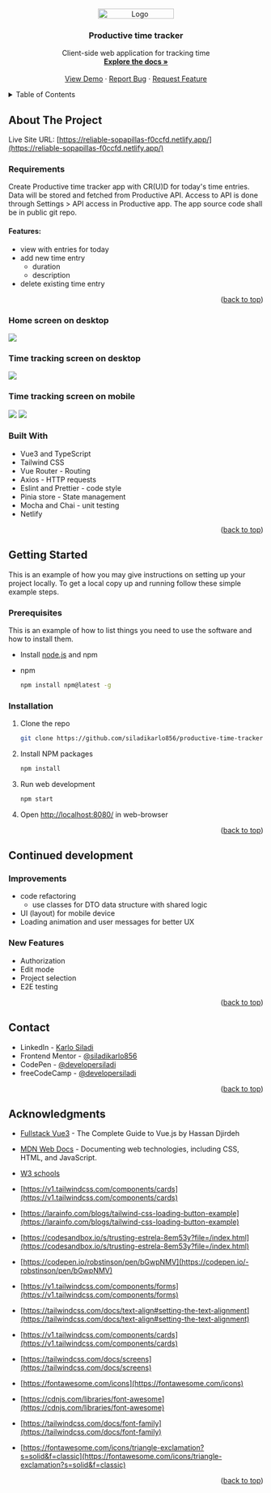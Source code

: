<a name="readme-top"></a>

<!-- PROJECT LOGO -->
<br />
<div align="center">
  <a href="https://github.com/siladikarlo856/productive-time-tracker">
    <img src="screenshots/logo.svg" alt="Logo" width=150" height="20">
  </a>

<h3 align="center">Productive time tracker</h3>

  <p align="center">
    Client-side web application for tracking time
    <br />
    <a href="https://github.com/siladikarlo856/productive-time-tracker"><strong>Explore the docs »</strong></a>
    <br />
    <br />
    <a href="https://reliable-sopapillas-f0ccfd.netlify.app/">View Demo</a>
    ·
    <a href="https://github.com/siladikarlo856/productive-time-tracker/issues">Report Bug</a>
    ·
    <a href="https://github.com/siladikarlo856/productive-time-tracker/issues">Request Feature</a>
  </p>
</div>

<!-- TABLE OF CONTENTS -->
<details>
  <summary>Table of Contents</summary>
  <ol>
    <li>
      <a href="#about-the-project">About The Project</a>
      <ul>
        <li><a href="#built-with">Built With</a></li>
      </ul>
    </li>
    <li>
      <a href="#getting-started">Getting Started</a>
      <ul>
        <li><a href="#prerequisites">Prerequisites</a></li>
        <li><a href="#installation">Installation</a></li>
      </ul>
    </li>
    <li><a href="#Continued development">Continued development</a></li>
    <li><a href="#contact">Contact</a></li>
    <li><a href="#acknowledgments">Acknowledgments</a></li>
  </ol>
</details>

<!-- ABOUT THE PROJECT -->

## About The Project

Live Site URL: [https://reliable-sopapillas-f0ccfd.netlify.app/](https://reliable-sopapillas-f0ccfd.netlify.app/)

### Requirements

Create Productive time tracker app with CR(U)D for today's time entries. Data will be stored and fetched from Productive API. Access to API is done through Settings > API access in Productive app. The app source code shall be in public git repo.

#### Features:

- view with entries for today
- add new time entry
  - duration
  - description
- delete existing time entry

<p align="right">(<a href="#readme-top">back to top</a>)</p>

### Home screen on desktop

![](./screenshots/home-page-desktop.png)

### Time tracking screen on desktop

![](./screenshots/time-page-desktop.png)

### Time tracking screen on mobile

![](./screenshots/time-page-mobile.png)
![](./screenshots/time-page-mobile-2.png)

### Built With

- Vue3 and TypeScript
- Tailwind CSS
- Vue Router - Routing
- Axios - HTTP requests
- Eslint and Prettier - code style
- Pinia store - State management
- Mocha and Chai - unit testing
- Netlify

<p align="right">(<a href="#readme-top">back to top</a>)</p>

<!-- GETTING STARTED -->

## Getting Started

This is an example of how you may give instructions on setting up your project locally.
To get a local copy up and running follow these simple example steps.

### Prerequisites

This is an example of how to list things you need to use the software and how to install them.

- Install [node.js](https://nodejs.org/en/) and npm

- npm
  ```sh
  npm install npm@latest -g
  ```

### Installation

1. Clone the repo
   ```sh
   git clone https://github.com/siladikarlo856/productive-time-tracker.git
   ```
2. Install NPM packages
   ```sh
   npm install
   ```
3. Run web development
   ```sh
   npm start
   ```
4. Open [http://localhost:8080/](http://localhost:8080/) in web-browser

<p align="right">(<a href="#readme-top">back to top</a>)</p>

<!-- Continued development -->

## Continued development

### Improvements

- code refactoring
  - use classes for DTO data structure with shared logic
- UI (layout) for mobile device
- Loading animation and user messages for better UX

### New Features

- Authorization
- Edit mode
- Project selection
- E2E testing

<p align="right">(<a href="#readme-top">back to top</a>)</p>

<!-- CONTACT -->

## Contact

- LinkedIn - [Karlo Siladi](https://www.linkedin.com/in/karlosiladi/)
- Frontend Mentor - [@siladikarlo856](https://www.frontendmentor.io/profile/siladikarlo856)
- CodePen - [@developersiladi](https://codepen.io/developersiladi/)
- freeCodeCamp - [@developersiladi](https://www.freecodecamp.org/developersiladi)

<p align="right">(<a href="#readme-top">back to top</a>)</p>

<!-- ACKNOWLEDGMENTS -->

## Acknowledgments

- [Fullstack Vue3](https://www.newline.co/vue) - The Complete Guide to Vue.js by Hassan Djirdeh
- [MDN Web Docs](https://developer.mozilla.org/en-US/) - Documenting web technologies, including CSS, HTML, and JavaScript.
- [W3 schools](https://www.w3schools.com/)
- [https://v1.tailwindcss.com/components/cards](https://v1.tailwindcss.com/components/cards)

- [https://larainfo.com/blogs/tailwind-css-loading-button-example](https://larainfo.com/blogs/tailwind-css-loading-button-example)
- [https://codesandbox.io/s/trusting-estrela-8em53y?file=/index.html](https://codesandbox.io/s/trusting-estrela-8em53y?file=/index.html)

- [https://codepen.io/robstinson/pen/bGwpNMV](https://codepen.io/-robstinson/pen/bGwpNMV)

- [https://v1.tailwindcss.com/components/forms](https://v1.tailwindcss.com/components/forms)

- [https://tailwindcss.com/docs/text-align#setting-the-text-alignment](https://tailwindcss.com/docs/text-align#setting-the-text-alignment)

- [https://v1.tailwindcss.com/components/cards](https://v1.tailwindcss.com/components/cards)

- [https://tailwindcss.com/docs/screens](https://tailwindcss.com/docs/screens)

- [https://fontawesome.com/icons](https://fontawesome.com/icons)

- [https://cdnjs.com/libraries/font-awesome](https://cdnjs.com/libraries/font-awesome)

- [https://tailwindcss.com/docs/font-family](https://tailwindcss.com/docs/font-family)

- [https://fontawesome.com/icons/triangle-exclamation?s=solid&f=classic](https://fontawesome.com/icons/triangle-exclamation?s=solid&f=classic)

<p align="right">(<a href="#readme-top">back to top</a>)</p>

<!-- MARKDOWN LINKS & IMAGES -->
<!-- https://www.markdownguide.org/basic-syntax/#reference-style-links -->

[contributors-shield]: https://img.shields.io/github/contributors/siladikarlo856/productive-time-tracker.svg?style=for-the-badge
[contributors-url]: https://github.com/siladikarlo856/productive-time-tracker/graphs/contributors
[forks-shield]: https://img.shields.io/github/forks/siladikarlo856/productive-time-tracker.svg?style=for-the-badge
[forks-url]: https://github.com/siladikarlo856/productive-time-tracker/network/members
[stars-shield]: https://img.shields.io/github/stars/siladikarlo856/productive-time-tracker.svg?style=for-the-badge
[stars-url]: https://github.com/siladikarlo856/productive-time-tracker/stargazers
[issues-shield]: https://img.shields.io/github/issues/siladikarlo856/productive-time-tracker.svg?style=for-the-badge
[issues-url]: https://github.com/siladikarlo856/productive-time-tracker/issues
[license-shield]: https://img.shields.io/github/license/siladikarlo856/productive-time-tracker.svg?style=for-the-badge
[license-url]: https://github.com/siladikarlo856/productive-time-tracker/blob/master/LICENSE.txt
[linkedin-shield]: https://img.shields.io/badge/-LinkedIn-black.svg?style=for-the-badge&logo=linkedin&colorB=555
[linkedin-url]: https://linkedin.com/in/linkedin_username
[product-screenshot]: images/screenshot.png
[next.js]: https://img.shields.io/badge/next.js-000000?style=for-the-badge&logo=nextdotjs&logoColor=white
[next-url]: https://nextjs.org/
[react.js]: https://img.shields.io/badge/React-20232A?style=for-the-badge&logo=react&logoColor=61DAFB
[react-url]: https://reactjs.org/
[vue.js]: https://img.shields.io/badge/Vue.js-35495E?style=for-the-badge&logo=vuedotjs&logoColor=4FC08D
[vue-url]: https://vuejs.org/
[angular.io]: https://img.shields.io/badge/Angular-DD0031?style=for-the-badge&logo=angular&logoColor=white
[angular-url]: https://angular.io/
[svelte.dev]: https://img.shields.io/badge/Svelte-4A4A55?style=for-the-badge&logo=svelte&logoColor=FF3E00
[svelte-url]: https://svelte.dev/
[laravel.com]: https://img.shields.io/badge/Laravel-FF2D20?style=for-the-badge&logo=laravel&logoColor=white
[laravel-url]: https://laravel.com
[bootstrap.com]: https://img.shields.io/badge/Bootstrap-563D7C?style=for-the-badge&logo=bootstrap&logoColor=white
[bootstrap-url]: https://getbootstrap.com
[jquery.com]: https://img.shields.io/badge/jQuery-0769AD?style=for-the-badge&logo=jquery&logoColor=white
[jquery-url]: https://jquery.com
